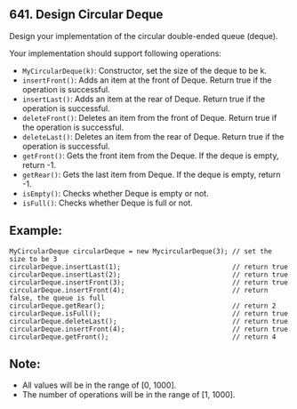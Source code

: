 ## 641. Design Circular Deque

Design your implementation of the circular double-ended queue (deque).

Your implementation should support following operations:

* ```MyCircularDeque(k)```: Constructor, set the size of the deque to be k.
* ```insertFront()```: Adds an item at the front of Deque. Return true if the operation is successful.
* ```insertLast()```: Adds an item at the rear of Deque. Return true if the operation is successful.
* ```deleteFront()```: Deletes an item from the front of Deque. Return true if the operation is successful.
* ```deleteLast()```: Deletes an item from the rear of Deque. Return true if the operation is successful.
* ```getFront()```: Gets the front item from the Deque. If the deque is empty, return -1.
* ```getRear()```: Gets the last item from Deque. If the deque is empty, return -1.
* ```isEmpty()```: Checks whether Deque is empty or not.
* ```isFull()```: Checks whether Deque is full or not.

## Example:
```
MyCircularDeque circularDeque = new MycircularDeque(3); // set the size to be 3
circularDeque.insertLast(1);                            // return true
circularDeque.insertLast(2);                            // return true
circularDeque.insertFront(3);                           // return true
circularDeque.insertFront(4);                           // return false, the queue is full
circularDeque.getRear();                                // return 2
circularDeque.isFull();                                 // return true
circularDeque.deleteLast();                             // return true
circularDeque.insertFront(4);                           // return true
circularDeque.getFront();                               // return 4
```

## Note:

* All values will be in the range of [0, 1000].
* The number of operations will be in the range of [1, 1000].